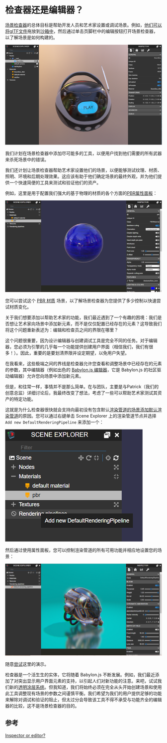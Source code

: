 # 检查器还是编辑器？
[场景检查器](https://doc.babylonjs.com/toolsAndResources/tools/inspector)的总体目标是帮助开发人员和艺术家设置或调试场景。例如，[他们可以将glTF文件](https://www.khronos.org/gltf/)拖放到[沙箱中](https://sandbox.babylonjs.com/)，然后通过单击页脚栏中的编辑按钮打开场景检查器，以了解场景是如何构建的。

![](./pic/Inspector.jpeg)

我们计划在场景检查器中添加尽可能多的工具，以便用户找到他们需要的所有武器来杀死场景中的错误。

我们还计划让场景检查器帮助艺术家设置他们的场景，以便能够测试纹理、材质、照明、环境和后期处理效果。这应该有助于他们确定场景的最终外观，并为他们提供一个快速简便的工具来测试和验证他们的资产。

例如，这里是用于配置我们强大的基于物理的材质的各个方面的[PBR属性面板](https://doc.babylonjs.com/how_to/physically_based_rendering)：

![](./pic/Inspector1.png)

您可以尝试这个 [PBR 材质](https://www.babylonjs-playground.com/full.html#YACNQS#4) 场景，以了解场景检查器为您提供了多少控制以快速尝试材质变化。

关于我们想要添加以帮助艺术家的功能，我们最近遇到了一个有趣的困境：我们是否想让艺术家向场景中添加新元素，而不是仅仅配置已经存在的元素？这导致我们将这个问题重新表述为：编辑和检查员之间的界限在哪里？

这个问题很重要，因为设计编辑器与创建调试工具是完全不同的任务。对于编辑器，您必须为引擎的几乎每一个功能提供创建用户界面（相信我们，我们有很多！）。因此，重要的是要划清界限并设定期望，以免用户失望。

在我看来，这些极端之间的界线是检查器允许您查看和调整场景中已经存在的元素的参数，其中编辑器（例如出色的 [Babylon.js 编辑器](http://editor.babylonjs.com/)，它是 Babylon.js 的社区驱动编辑器）允许您向场景中添加新元素。

但是，和往常一样，事情并不是那么简单。在与团队，主要是与Patrick（我们的创意总监）详细讨论后，我最终改变了想法，考虑了一些可以帮助艺术家测试其资产的特定功能。

这就是为什么检查器很快就会支持向最初没有包含默认[渲染管道的场景添加默认渲染管道](https://doc.babylonjs.com/how_to/using_default_rendering_pipeline)的原因。您可以通过右键单击 Scene Explorer 上的渲染管道节点并选择 `Add new DefaultRenderingPipeline` 来添加一个：

![](./pic/Inspector2.png)

然后通过使用属性面板，您可以控制渲染管道的所有可用功能并相应地设置您的场景：

![](./pic/Inspector3.png)

随意[尝试](https://www.babylonjs-playground.com/full.html#10D6YT#176)这里的演示。

检查器是一个活生生的实体，它将随着 Babylon.js 不断发展。例如，我们最近添加了对突出显示用户界面元素的支持，以引起人们对新功能的注意。来吧，试试我们新的[透明涂层系统](https://www.babylonjs-playground.com/full.html#T7RUPD)。但我知道，我们将始终必须在完全从头开始创建场景和使用此工具调整现有场景的参数之间谨慎平衡。我们希望为我们的用户提供足够的功能来解除对调试和验证的阻止，但太过分会导致该工具不得不承受与功能齐全的编辑器的比较，这不是场景检查器的目的。


## 参考
[Inspector or editor?](https://babylonjs.medium.com/inspector-or-editor-6fed01781a1f)